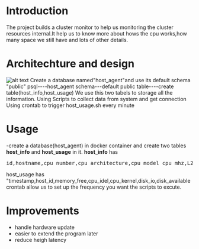 # Introduction
The project builds a cluster monitor to help us monitoring the cluster resources internal.It help us to know more about hows the cpu works,how many space we still have and lots of other details.


# Architechture and design
![alt text](/Users/keshang_xpk/desktop/project-architecture.png "Cluster diagram ")
Create a database named"host_agent"and use its default schema "public"
psql----host_agent
schema---default public
table----create table(host_info,host_usage)
We use this two tabels to storage all the information.
Using Scripts to collect data from system and get connection
Using crontab  to trigger host_usage.sh every minute

# Usage
-create a database(host_agent) in docker container and create two tables **host_info** and **host_usage** in it.
**host_info** has <pre>id,hostname,cpu_number,cpu_architecture,cpu_model_cpu_mhz,L2-cache,timestamp</pre>
host_usage has "timestamp,host_id,memory_free,cpu_idel,cpu_kernel,disk_io,disk_available
crontab allow us to set up the frequency you want the scripts to excute.

# Improvements
- handle hardware update
- easier to extend the program later
- reduce heigh latency
